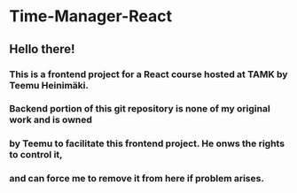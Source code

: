 # Time-Manager-React

## Hello there!

### This is a frontend project for a React course hosted at TAMK by Teemu Heinimäki.
### Backend portion of this git repository is none of my original work and is owned
### by Teemu to facilitate this frontend project. He onws the rights to control it,
### and can force me to remove it from here if problem arises.